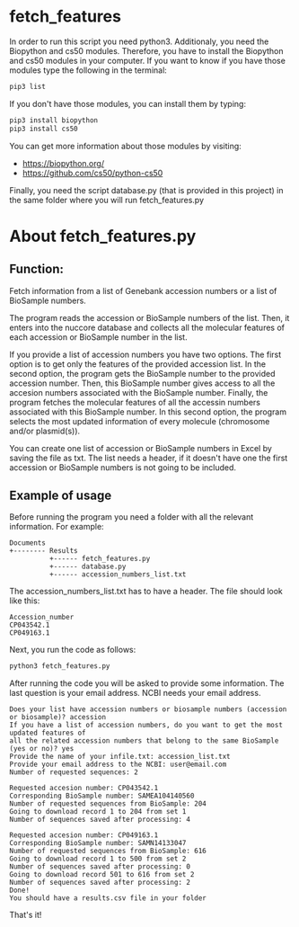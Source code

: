 # fetch_features

In order to run this script you need python3.
Additionaly, you need the Biopython and cs50 modules.
Therefore, you have to install the Biopython and cs50 modules in your computer.
If you want to know if you have those modules type the following in the terminal:

```bash
pip3 list
```

If you don't have those modules, you can install them by typing:
```bash
pip3 install biopython
pip3 install cs50
```

You can get more information about those modules by visiting:
* https://biopython.org/
* https://github.com/cs50/python-cs50

Finally, you need the script database.py (that is provided in this project) in the
same folder where you will run fetch_features.py

# About fetch_features.py
## Function:
Fetch information from a list of Genebank accession numbers or a list of BioSample
numbers.

The program reads the accession or BioSample numbers of the list. Then, it enters
into the nuccore database and collects all the molecular features of each accession
or BioSample number in the list.

If you provide a list of accession numbers you have two options. The first
option is to get only the features of the provided accession list. In the second
option, the program gets the BioSample number to the provided accession number.
Then, this BioSample number gives access to all the accesion numbers associated
with the BioSample number. Finally, the program fetches the molecular features of
all the accessin numbers associated with this BioSample number. In this second
option, the program selects the most updated information of every molecule
(chromosome and/or plasmid(s)).

You can create one list of accession or BioSample numbers in Excel by saving the
file as txt. The list needs a header, if it doesn't have one the first accession or
BioSample numbers is not going to be included.

## Example of usage
Before running the program you need a folder with all the relevant information. For example:

```
Documents
+-------- Results
          +------ fetch_features.py
          +------ database.py
          +------ accession_numbers_list.txt
```
The accession_numbers_list.txt has to have a header. The file should look like this:
```
Accession_number
CP043542.1
CP049163.1
```
Next, you run the code as follows:
```bash
python3 fetch_features.py
```
After running the code you will be asked to provide some information. The last question is
your email address. NCBI needs your email address.
```
Does your list have accession numbers or biosample numbers (accession or biosample)? accession
If you have a list of accession numbers, do you want to get the most updated features of 
all the related accession numbers that belong to the same BioSample (yes or no)? yes
Provide the name of your infile.txt: accession_list.txt
Provide your email address to the NCBI: user@email.com
Number of requested sequences: 2

Requested accesion number: CP043542.1
Corresponding BioSample number: SAMEA104140560
Number of requested sequences from BioSample: 204
Going to download record 1 to 204 from set 1
Number of sequences saved after processing: 4

Requested accesion number: CP049163.1
Corresponding BioSample number: SAMN14133047
Number of requested sequences from BioSample: 616
Going to download record 1 to 500 from set 2
Number of sequences saved after processing: 0
Going to download record 501 to 616 from set 2
Number of sequences saved after processing: 2
Done!
You should have a results.csv file in your folder
```
That's it!
